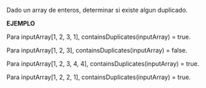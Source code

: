 Dado un array de enteros, determinar si existe algun duplicado.

**EJEMPLO**

Para inputArray[1, 2, 3, 1], containsDuplicates(inputArray) = true.

Para inputArray[1, 2, 3], containsDuplicates(inputArray) = false.

Para inputArray[1, 2, 3, 4, 4], containsDuplicates(inputArray) = true.

Para inputArray[1, 2, 2, 1], containsDuplicates(inputArray) = true.
